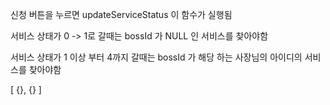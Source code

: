 신청 버튼을 누르면
updateServiceStatus 이 함수가 실행됨

서비스 상태가
0 -> 1로 갈때는 bossId 가 NULL 인 서비스를 찾아야함

서비스 상태가
1 이상 부터 4까지 갈때는 bossId 가 해당 하는 사장님의 아이디의 서비스를 찾아야함

[ {}, {} ]
